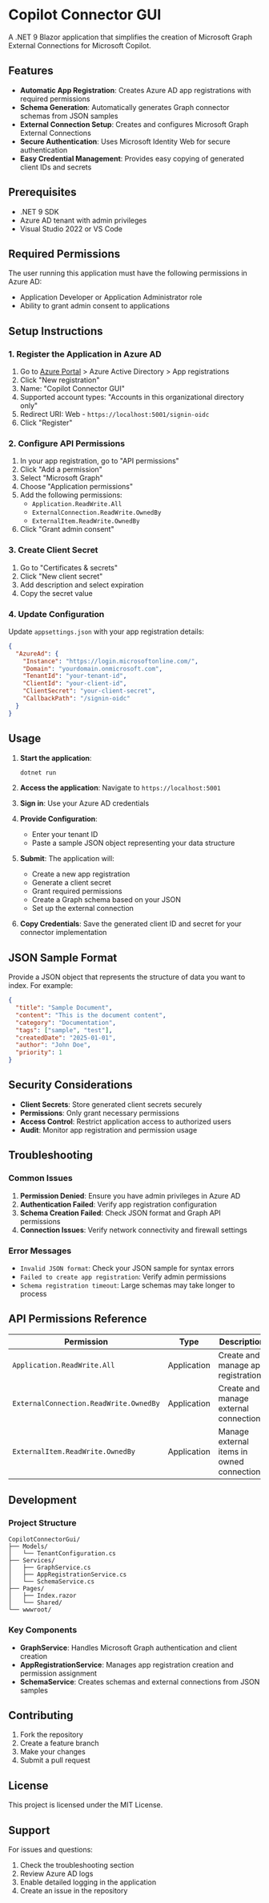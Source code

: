 # Copilot Connector GUI

A .NET 9 Blazor application that simplifies the creation of Microsoft Graph External Connections for Microsoft Copilot.

## Features

- **Automatic App Registration**: Creates Azure AD app registrations with required permissions
- **Schema Generation**: Automatically generates Graph connector schemas from JSON samples
- **External Connection Setup**: Creates and configures Microsoft Graph External Connections
- **Secure Authentication**: Uses Microsoft Identity Web for secure authentication
- **Easy Credential Management**: Provides easy copying of generated client IDs and secrets

## Prerequisites

- .NET 9 SDK
- Azure AD tenant with admin privileges
- Visual Studio 2022 or VS Code

## Required Permissions

The user running this application must have the following permissions in Azure AD:
- Application Developer or Application Administrator role
- Ability to grant admin consent to applications

## Setup Instructions

### 1. Register the Application in Azure AD

1. Go to [Azure Portal](https://portal.azure.com) > Azure Active Directory > App registrations
2. Click "New registration"
3. Name: "Copilot Connector GUI"
4. Supported account types: "Accounts in this organizational directory only"
5. Redirect URI: Web - `https://localhost:5001/signin-oidc`
6. Click "Register"

### 2. Configure API Permissions

1. In your app registration, go to "API permissions"
2. Click "Add a permission"
3. Select "Microsoft Graph"
4. Choose "Application permissions"
5. Add the following permissions:
   - `Application.ReadWrite.All`
   - `ExternalConnection.ReadWrite.OwnedBy`
   - `ExternalItem.ReadWrite.OwnedBy`
6. Click "Grant admin consent"

### 3. Create Client Secret

1. Go to "Certificates & secrets"
2. Click "New client secret"
3. Add description and select expiration
4. Copy the secret value

### 4. Update Configuration

Update `appsettings.json` with your app registration details:

```json
{
  "AzureAd": {
    "Instance": "https://login.microsoftonline.com/",
    "Domain": "yourdomain.onmicrosoft.com",
    "TenantId": "your-tenant-id",
    "ClientId": "your-client-id",
    "ClientSecret": "your-client-secret",
    "CallbackPath": "/signin-oidc"
  }
}
```

## Usage

1. **Start the application**:
   ```bash
   dotnet run
   ```

2. **Access the application**: Navigate to `https://localhost:5001`

3. **Sign in**: Use your Azure AD credentials

4. **Provide Configuration**:
   - Enter your tenant ID
   - Paste a sample JSON object representing your data structure

5. **Submit**: The application will:
   - Create a new app registration
   - Generate a client secret
   - Grant required permissions
   - Create a Graph schema based on your JSON
   - Set up the external connection

6. **Copy Credentials**: Save the generated client ID and secret for your connector implementation

## JSON Sample Format

Provide a JSON object that represents the structure of data you want to index. For example:

```json
{
  "title": "Sample Document",
  "content": "This is the document content",
  "category": "Documentation",
  "tags": ["sample", "test"],
  "createdDate": "2025-01-01",
  "author": "John Doe",
  "priority": 1
}
```

## Security Considerations

- **Client Secrets**: Store generated client secrets securely
- **Permissions**: Only grant necessary permissions
- **Access Control**: Restrict application access to authorized users
- **Audit**: Monitor app registration and permission usage

## Troubleshooting

### Common Issues

1. **Permission Denied**: Ensure you have admin privileges in Azure AD
2. **Authentication Failed**: Verify app registration configuration
3. **Schema Creation Failed**: Check JSON format and Graph API permissions
4. **Connection Issues**: Verify network connectivity and firewall settings

### Error Messages

- `Invalid JSON format`: Check your JSON sample for syntax errors
- `Failed to create app registration`: Verify admin permissions
- `Schema registration timeout`: Large schemas may take longer to process

## API Permissions Reference

| Permission | Type | Description |
|------------|------|-------------|
| `Application.ReadWrite.All` | Application | Create and manage app registrations |
| `ExternalConnection.ReadWrite.OwnedBy` | Application | Create and manage external connections |
| `ExternalItem.ReadWrite.OwnedBy` | Application | Manage external items in owned connections |

## Development

### Project Structure

```
CopilotConnectorGui/
├── Models/
│   └── TenantConfiguration.cs
├── Services/
│   ├── GraphService.cs
│   ├── AppRegistrationService.cs
│   └── SchemaService.cs
├── Pages/
│   ├── Index.razor
│   └── Shared/
└── wwwroot/
```

### Key Components

- **GraphService**: Handles Microsoft Graph authentication and client creation
- **AppRegistrationService**: Manages app registration creation and permission assignment
- **SchemaService**: Creates schemas and external connections from JSON samples

## Contributing

1. Fork the repository
2. Create a feature branch
3. Make your changes
4. Submit a pull request

## License

This project is licensed under the MIT License.

## Support

For issues and questions:
1. Check the troubleshooting section
2. Review Azure AD logs
3. Enable detailed logging in the application
4. Create an issue in the repository
